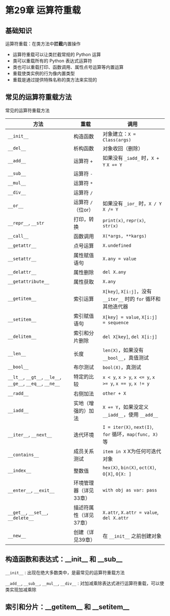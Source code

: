 # 第29章 运算符重载

## 基础知识

运算符重载：在类方法中**拦截**内置操作

* 运算符重载可以让类拦截常规的 Python 运算
* 类可以重载所有的 Python 表达式运算符
* 类也可以重载打印、函数调用、属性点号运算等内置运算
* 重载使类实例的行为像内置类型
* 重载是通过提供特殊名称的类方法来实现的

## 常见的运算符重载方法

常见的运算符重载方法

|                            方法                            |          重载          |                               调用                              |
|------------------------------------------------------------|------------------------|-----------------------------------------------------------------|
| `__init__`                                                 | 构造函数               | 对象建立：`X = Class(args)`                                     |
| `__del__`                                                  | 析构函数               | 对象收回（删除）                                                |
| `__add__`                                                  | 运算符 `+`             | 如果没有 `_iadd_` 时，`X + Y` `X += Y`                          |
| `__sub__`                                                  | 运算符 `-`             |                                                                 |
| `__mul__`                                                  | 运算符 `*`             |                                                                 |
| `__div__`                                                  | 运算符 `/`             |                                                                 |
| `__or__`                                                   | 运算符 `/`（位or）     | 如果没有 `_ior_` 时，`X / Y` `X /= Y`                           |
| `__repr__`, `__str`                                        | 打印，转换             | `print(x)`, `repr(x)`, `str(x)`                                 |
| `__call__`                                                 | 函数调用               | `X(*args, **kargs)`                                             |
| `__getattr__`                                              | 点号运算               | `X.undefined`                                                   |
| `__setattr__`                                              | 属性赋值语句           | `X.any = value`                                                 |
| `__delattr__`                                              | 属性删除               | `del X.any`                                                     |
| `__getattribute__`                                         | 属性获取               | `X.any`                                                         |
| `__getitem__`                                              | 索引运算               | `X[key]`, `X[i:j]`，没有 `__iter__` 时的 `for` 循环和其他迭代器 |
| `__setitem__`                                              | 索引赋值语句           | `X[key] = value`, `X[i:j] = sequence`                           |
| `__delitem__`                                              | 索引和分片删除         | `del X[key]`, `del X[i:j]`                                      |
| `__len__`                                                  | 长度                   | `len(X)`，如果没有 `__bool__`，真值测试                         |
| `__bool__`                                                 | 布尔测试               | `bool(X)`，真测试                                               |
| `__lt__`, `__gt__`, `__le__`, `__ge__`, `__eq__`, `__ne__` | 特定的比较             | `x < y`, `x > y`, `x <= y`, `x >= y`, `x == y`, `x != y`        |
| `__radd__`                                                 | 右侧加法               | `other + X`                                                     |
| `__iadd__`                                                 | 实地（增强的）加法     | `X += Y`，如果没定义 `__iadd__`，使用 `__add__`                 |
| `__iter__`, `__next__`                                     | 迭代环境               | `I = iter(X)`, `next(I)`, `for` 循环，`map(func, X)` 等         |
| `__contains__`                                             | 成员关系测试           | `item in X` X为任何可迭代对象                                   |
| `__index__`                                                | 整数值                 | `hex(X)`, `bin(X)`, `oct(X)`, `O[X]`, `O[X: ]`                  |
| `__enter__`, `__exit__`                                    | 环境管理器（详见33章） | `with obj as var: pass`                                         |
| `__get__`, `__set__`, `__delete__`                         | 描述符属性（详见37章） | `X.attr`, `X.attr = value`, `del X.attr`                        |
| `__new__`                                                  | 创建（详见39章）       | 在 `__init__` 之前创建对象                                      |

## 构造函数和表达式：\_\_init__ 和 \_\_sub__

`__init__`
: 出现在绝大多数类中，是最常见的运算符重载方法

`__add__`, `__sub__`, `__mul__`, `__div__`
: 对加减乘除表达式进行运算符重载，可以使类实现加减乘除

## 索引和分片：\_\_getitem__ 和 \_\_setitem__



